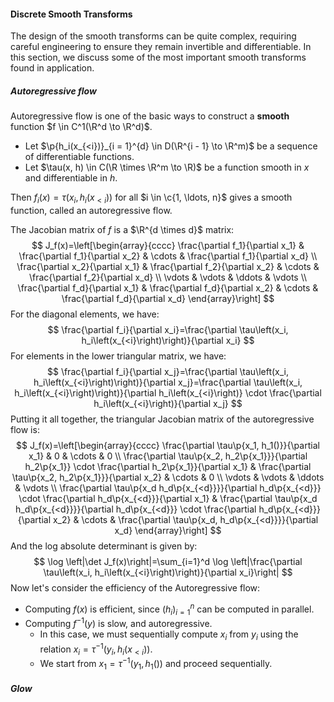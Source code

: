 #### Discrete Smooth Transforms

The design of the smooth transforms can be quite complex, requiring careful engineering to ensure they remain invertible and differentiable. In this section, we discuss some of the most important smooth transforms found in application.

##### Autoregressive flow

Autoregressive flow is one of the basic ways to construct a **smooth** function $f \in C^1(\R^d \to \R^d)$.

- Let $\p{h_i(x_{<i})}_{i = 1}^{d} \in D(\R^{i - 1} \to \R^m)$  be a sequence of differentiable functions.
- Let $\tau(x, h) \in C(\R \times \R^m \to \R)$ be a function smooth in $x$ and differentiable in $h$.

Then $f_i(x) = \tau(x_{i}, h_i(x_{<i}))$ for all $i \in \c{1, \ldots, n}$ gives a smooth function, called an autoregressive flow.

The Jacobian matrix of $f$ is a $\R^{d \times d}$ matrix:
$$
J_f(x)=\left[\begin{array}{cccc}
\frac{\partial f_1}{\partial x_1} & \frac{\partial f_1}{\partial x_2} & \cdots & \frac{\partial f_1}{\partial x_d} \\
\frac{\partial x_2}{\partial x_1} & \frac{\partial f_2}{\partial x_2} & \cdots & \frac{\partial f_2}{\partial x_d} \\
\vdots & \vdots & \ddots & \vdots \\
\frac{\partial f_d}{\partial x_1} & \frac{\partial f_d}{\partial x_2} & \cdots & \frac{\partial f_d}{\partial x_d}
\end{array}\right]
$$
For the diagonal elements, we have:
$$
\frac{\partial f_i}{\partial x_i}=\frac{\partial \tau\left(x_i, h_i\left(x_{<i}\right)\right)}{\partial x_i}
$$
For elements in the lower triangular matrix, we have:
$$
\frac{\partial f_i}{\partial x_j}=\frac{\partial \tau\left(x_i, h_i\left(x_{<i}\right)\right)}{\partial x_j}=\frac{\partial \tau\left(x_i, h_i\left(x_{<i}\right)\right)}{\partial h_i\left(x_{<i}\right)} \cdot \frac{\partial h_i\left(x_{<i}\right)}{\partial x_j}
$$
Putting it all together, the triangular Jacobian matrix of the autoregressive flow is:
$$
J_f(x)=\left[\begin{array}{cccc}
\frac{\partial \tau\p{x_1, h_1()}}{\partial x_1} & 0 & \cdots & 0 \\
\frac{\partial \tau\p{x_2, h_2\p{x_1}}}{\partial h_2\p{x_1}} \cdot \frac{\partial h_2\p{x_1}}{\partial x_1} & \frac{\partial \tau\p{x_2, h_2\p{x_1}}}{\partial x_2} & \cdots & 0 \\
\vdots & \vdots & \ddots & \vdots \\
\frac{\partial \tau\p{x_d h_d\p{x_{<d}}}}{\partial h_d\p{x_{<d}}} \cdot \frac{\partial h_d\p{x_{<d}}}{\partial x_1} & \frac{\partial \tau\p{x_d h_d\p{x_{<d}}}}{\partial h_d\p{x_{<d}}} \cdot \frac{\partial h_d\p{x_{<d}}}{\partial x_2} & \cdots & \frac{\partial \tau\p{x_d, h_d\p{x_{<d}}}}{\partial x_d}
\end{array}\right]
$$
And the log absolute determinant is given by:
$$
\log \left|\det J_f(x)\right|=\sum_{i=1}^d \log \left|\frac{\partial \tau\left(x_i, h_i\left(x_{<i}\right)\right)}{\partial x_i}\right|
$$
Now let's consider the efficiency of the Autoregressive flow:

- Computing $f(x)$ is efficient, since $(h_i)_{i = 1}^n$ can be computed in parallel.
- Computing $f^{-1}(y)$ is slow, and autoregressive.
  - In this case, we must sequentially compute $x_i$ from $y_i$ using the relation $x_i = \tau^{-1}(y_i, h_i(x_{<i}))$.
  - We start from $x_1 = \tau^{-1}(y_1, h_1())$ and proceed sequentially.

##### Glow

